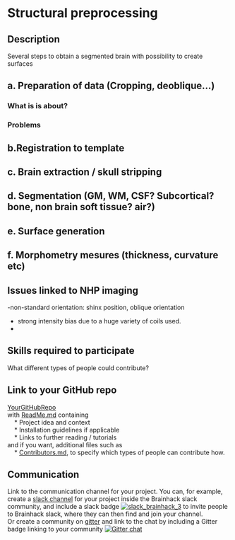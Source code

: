 
# Structural preprocessing

## Description
Several steps to obtain a segmented brain with possibility to create surfaces

## a. Preparation of data (Cropping, deoblique…)

### What is is about?
### Problems 

## b.Registration to template

## c. Brain extraction / skull stripping

## d. Segmentation (GM, WM, CSF? Subcortical?bone, non brain soft tissue? air?)

## e. Surface generation

## f. Morphometry mesures (thickness, curvature etc)


## Issues linked to NHP imaging
-non-standard orientation: shinx position, oblique orientation
- strong intensity bias due to a huge variety of coils used.
-  

## Skills required to participate
What different types of people could contribute?

## Link to your GitHub repo
[YourGitHubRepo](https://github.com/yourUserName/yourRepo)  
    with [ReadMe.md](https://mozilla.github.io/open-leadership-training-series/articles/opening-your-project/write-a-great-project-readme/) containing  
        &nbsp;&nbsp;&nbsp;&nbsp;* Project idea and context  
        &nbsp;&nbsp;&nbsp;&nbsp;* Installation guidelines if applicable  
        &nbsp;&nbsp;&nbsp;&nbsp;* Links to further reading / tutorials  
    and if you want, additional files such as  
        &nbsp;&nbsp;&nbsp;&nbsp;* [Contributors.md](https://mozilla.github.io/open-leadership-training-series/articles/building-communities-of-contributors/write-contributor-guidelines/), to specify which types of people can contribute how.

## Communication
Link to the communication channel for your project. You can, for example, create a [slack channel](https://brainhack-slack-invite.herokuapp.com/) for your project inside the Brainhack slack community, and include a slack badge [![slack_brainhack_3](https://user-images.githubusercontent.com/6297454/47951457-5b37b780-df61-11e8-9d77-7b5a4c7af875.png)](https://brainhack-slack-invite.herokuapp.com/) to invite people to Brainhack slack, where they can then find and join your channel.  
Or create a community on [gitter](https://gitter.im/) and link to the chat by including a Gitter badge linking to your community 
[![Gitter chat](https://badges.gitter.im/gitterHQ/gitter.png)](https://gitter.im/yourRoom/Lobby#)







